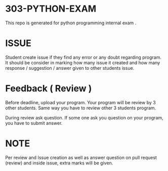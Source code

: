 # 303-PYTHON-EXAM
This repo is generated for python programming internal exam . 

# ISSUE

Student create issue if they find any error or any doubt regarding program. It should be consider in marking how many issue it created and how many response / suggestion / answer given to other students issue.

# Feedback ( Review )

Before deadline, upload your program. Your program will be review by 3 other students. Same way you have to review other 3 students program.

During review ask question. If some one ask you question on your program, you have to submit answer.

# NOTE

Per review and Issue creation as well as answer question on pull request (review) and inside issue, extra marks will be given.
